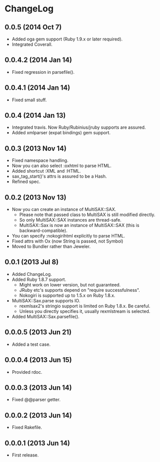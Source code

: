 # ChangeLog

## 0.0.5 (2014 Oct 7)
- Added oga gem support (Ruby 1.9.x or later required).
- Integrated Coverall.

## 0.0.4.2 (2014 Jan 14)
- Fixed regression in parsefile().

## 0.0.4.1 (2014 Jan 14)
- Fixed small stuff.

## 0.0.4 (2014 Jan 13)
- Integrated travis. Now Ruby/Rubinius/jruby supports are assured.
- Added xmlparser (expat bindings) gem support.

## 0.0.3 (2013 Nov 14)
- Fixed namespace handling.
- Now you can also select :oxhtml to parse HTML.
- Added shortcut :XML and :HTML.
- sax_tag_start()'s attrs is assured to be a Hash.
- Refined spec.

## 0.0.2 (2013 Nov 13)
- Now you can create an instance of MultiSAX::SAX.
  - Please note that passed class to MultiSAX is still modified directly.
  - So only MultiSAX::SAX instances are thread-safe.
  - MultiSAX::Sax is now an instance of MultiSAX::SAX (this is backward-compatible).
- You can specify :nokogirihtml explicitly to parse HTML.
- Fixed attrs with Ox (now String is passed, not Symbol)
- Moved to Bundler rather than Jeweler.

## 0.0.1 (2013 Jul 8)
- Added ChangeLog.
- Added Ruby 1.8.7 support.
  - Might work on lower version, but not guaranteed.
  - JRuby etc's supports depend on "require successfulness".
  - Nokogiri is supported up to 1.5.x on Ruby 1.8.x.
- MultiSAX::Sax.parse supports IO.
  - rexmlsax2's stringio support is limited on Ruby 1.8.x. Be careful.
  - Unless you directly specifies it, usually rexmlstream is selected.
- Added MultiSAX::Sax.parsefile().

## 0.0.0.5 (2013 Jun 21)
- Added a test case.

## 0.0.0.4 (2013 Jun 15)
- Provided rdoc.

## 0.0.0.3 (2013 Jun 14)
- Fixed @@parser getter.

## 0.0.0.2 (2013 Jun 14)
- Fixed Rakefile.

## 0.0.0.1 (2013 Jun 14)
- First release.
